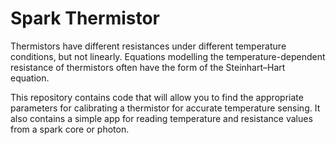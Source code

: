 Spark Thermistor
================

Thermistors have different resistances under different temperature conditions,
but not linearly. Equations modelling the temperature-dependent resistance of
thermistors often have the form of the Steinhart–Hart equation.

This repository contains code that will allow you to find the appropriate
parameters for calibrating a thermistor for accurate temperature sensing. It
also contains a simple app for reading temperature and resistance values from
a spark core or photon.
